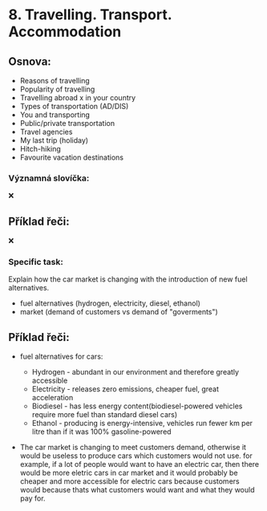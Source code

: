 # 8. Travelling. Transport. Accommodation

## Osnova:

 * Reasons of travelling
 * Popularity of travelling
 * Travelling abroad x in your country
 * Types of transportation (AD/DIS)
 * You and transporting
 * Public/private transportation
 * Travel agencies
 * My last trip (holiday)
 * Hitch-hiking
 * Favourite vacation destinations

 
### Významná slovíčka:
❌

## Příklad řeči:
❌

### Specific task:
Explain how the car market is changing with the introduction of new fuel alternatives.

* fuel alternatives (hydrogen, electricity, diesel, ethanol)
* market (demand of customers vs demand of "goverments")

## Příklad řeči:
* fuel alternatives for cars:
	* Hydrogen - abundant in our environment and therefore greatly accessible
	* Electricity - releases zero emissions, cheaper fuel, great acceleration
	* Biodiesel - has less energy content(biodiesel-powered vehicles require more fuel than standard diesel cars)
	* Ethanol - producing is energy-intensive, vehicles run fewer km per litre than if it was 100% gasoline-powered

* The car market is changing to meet customers demand, otherwise it would be useless to produce cars which customers would not use.
for example, if a lot of people would want to have an electric car, then there would be more eletric cars in car market and it would probably be cheaper and more accessible for electric cars because customers would because thats what customers would want and what they would pay for.